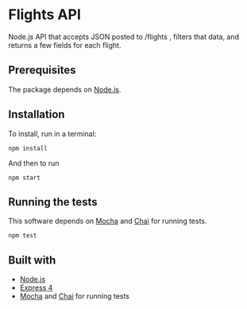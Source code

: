 # Flights API

Node.js API that accepts JSON posted to /flights , filters that data, and returns a few fields for each flight.

## Prerequisites

The package depends on [Node.js](https://nodejs.org/en/download/).

## Installation

To install, run in a terminal:

    npm install

And then to run

    npm start

## Running the tests

This software depends on [Mocha](https://mochajs.org/) and [Chai](http://chaijs.com) for running tests.

    npm test
    
## Built with

* [Node.js](https://nodejs.org/en/download/)
* [Express 4](http://expressjs.com)
* [Mocha](https://mochajs.org/) and [Chai](http://chaijs.com) for running tests
